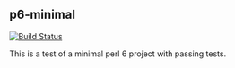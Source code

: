 
p6-minimal
----------
[![Build Status](https://travis-ci.org/bduggan/p6-minimal.svg)](https://travis-ci.org/bduggan/p6-minimal)

This is a test of a minimal perl 6 project with passing tests.
